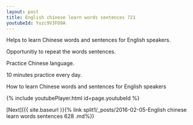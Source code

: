 ```yaml
---
layout: post
title: English chinese learn words sentences 721 
youtubeId: Yuzc9V3FO9A
---
```

 
 
Helps to learn Chinese words and sentences for English speakers.

Opportunitiy to repeat the words sentences. 

Practice Chinese language. 
 
10 minutes practice every day. 
 
How to learn Chinese words and sentences for English speakers 
 
{% include youtubePlayer.html id=page.youtubeId %}
 
 
[Next]({{ site.baseurl }}{% link  split1/_posts/2016-02-05-English chinese learn words sentences 628 .md%})
 
